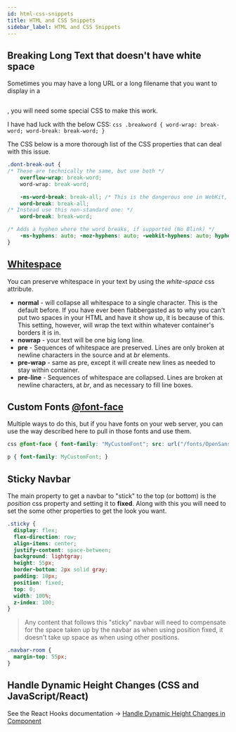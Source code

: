 ```yaml
---
id: html-css-snippets
title: HTML and CSS Snippets
sidebar_label: HTML and CSS Snippets
---
```




## Breaking Long Text that doesn't have white space

Sometimes you may have a long URL or a long filename that you want to display in a <pre><div></pre>, you will need some special CSS to make this work.

 I have had luck with the below CSS: `css .breakword { word-wrap: break-word; word-break: break-word; } `

The CSS below is a more thorough list of the CSS properties that can deal with this issue. 

```css
.dont-break-out { 
/* These are technically the same, but use both */ 
	overflow-wrap: break-word; 
	word-wrap: break-word;

	-ms-word-break: break-all; /* This is the dangerous one in WebKit, as it breaks things wherever */ 
	word-break: break-all; 
/* Instead use this non-standard one: */ 
	word-break: break-word;

/* Adds a hyphen where the word breaks, if supported (No Blink) */
	-ms-hyphens: auto; -moz-hyphens: auto; -webkit-hyphens: auto; hyphens: auto; 
} 
```



## [Whitespace](https://developer.mozilla.org/en-US/docs/Web/CSS/white-space)

You can preserve whitespace in your text by using the *white-space* css attribute.

- **normal** - will collapse all whitespace to a single character. This is the default before. If you have ever been flabbergasted as to why you can't put two spaces in your HTML and have it show up, it is because of this. This setting, however, will wrap the text within whatever container's borders it is in.
- **nowrap** - your text will be one big long line.
- **pre** - Sequences of whitespace are preserved. Lines are only broken at newline characters in the source and at *br* elements.
- **pre-wrap** - same as pre, except it will create new lines as needed to stay within container.
- **pre-line** - Sequences of whitespace are collapsed. Lines are broken at newline characters, at *br*, and as necessary to fill line boxes.

## Custom Fonts [@font-face](https://developer.mozilla.org/en-US/docs/Web/CSS/@font-face)

Multiple ways to do this, but if you have fonts on your web server, you can use the way described here to pull in those fonts and use them.

```css
css @font-face { font-family: "MyCustomFont"; src: url("/fonts/OpenSans-Regular-webfont.woff2") format("woff2"), url("/fonts/OpenSans-Regular-webfont.woff") format("woff"); }

p { font-family: MyCustomFont; } 
```

## Sticky Navbar

The main property to get a navbar to "stick" to the top (or bottom) is the *position* css property and setting it to **fixed**.  Along with this you will need to set the some other properties to get the look you want.

```css 
.sticky {
  display: flex;
  flex-direction: row;
  align-items: center;
  justify-content: space-between;
  background: lightgray;
  height: 55px;
  border-bottom: 2px solid gray;
  padding: 10px;
  position: fixed;
  top: 0;
  width: 100%;
  z-index: 100;
}
```

> Any content that follows this "sticky" navbar will need to compensate for the space taken up by the navbar as when using position fixed, it doesn't take up space as when using other positions.

```css
.navbar-room {
  margin-top: 55px;
}
```

## Handle Dynamic Height Changes (CSS and JavaScript/React)

See the React Hooks documentation -> [Handle Dynamic Height Changes in Component](../react/react-hooks#handle-dynamic-height-changes-in-component)

